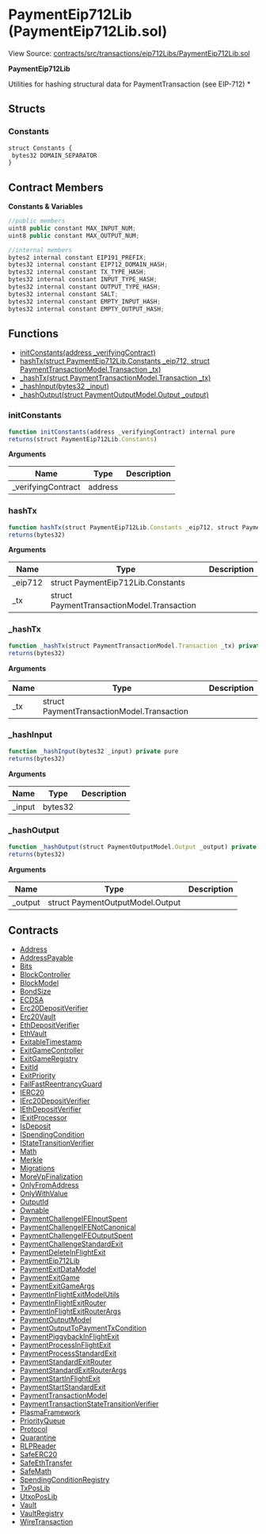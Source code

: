 # PaymentEip712Lib (PaymentEip712Lib.sol)

View Source: [contracts/src/transactions/eip712Libs/PaymentEip712Lib.sol](../../contracts/src/transactions/eip712Libs/PaymentEip712Lib.sol)

**PaymentEip712Lib**

Utilities for hashing structural data for PaymentTransaction (see EIP-712)
 *

## Structs
### Constants

```js
struct Constants {
 bytes32 DOMAIN_SEPARATOR
}
```

## Contract Members
**Constants & Variables**

```js
//public members
uint8 public constant MAX_INPUT_NUM;
uint8 public constant MAX_OUTPUT_NUM;

//internal members
bytes2 internal constant EIP191_PREFIX;
bytes32 internal constant EIP712_DOMAIN_HASH;
bytes32 internal constant TX_TYPE_HASH;
bytes32 internal constant INPUT_TYPE_HASH;
bytes32 internal constant OUTPUT_TYPE_HASH;
bytes32 internal constant SALT;
bytes32 internal constant EMPTY_INPUT_HASH;
bytes32 internal constant EMPTY_OUTPUT_HASH;

```

## Functions

- [initConstants(address _verifyingContract)](#initconstants)
- [hashTx(struct PaymentEip712Lib.Constants _eip712, struct PaymentTransactionModel.Transaction _tx)](#hashtx)
- [_hashTx(struct PaymentTransactionModel.Transaction _tx)](#_hashtx)
- [_hashInput(bytes32 _input)](#_hashinput)
- [_hashOutput(struct PaymentOutputModel.Output _output)](#_hashoutput)

### initConstants

```js
function initConstants(address _verifyingContract) internal pure
returns(struct PaymentEip712Lib.Constants)
```

**Arguments**

| Name        | Type           | Description  |
| ------------- |------------- | -----|
| _verifyingContract | address |  | 

### hashTx

```js
function hashTx(struct PaymentEip712Lib.Constants _eip712, struct PaymentTransactionModel.Transaction _tx) internal pure
returns(bytes32)
```

**Arguments**

| Name        | Type           | Description  |
| ------------- |------------- | -----|
| _eip712 | struct PaymentEip712Lib.Constants |  | 
| _tx | struct PaymentTransactionModel.Transaction |  | 

### _hashTx

```js
function _hashTx(struct PaymentTransactionModel.Transaction _tx) private pure
returns(bytes32)
```

**Arguments**

| Name        | Type           | Description  |
| ------------- |------------- | -----|
| _tx | struct PaymentTransactionModel.Transaction |  | 

### _hashInput

```js
function _hashInput(bytes32 _input) private pure
returns(bytes32)
```

**Arguments**

| Name        | Type           | Description  |
| ------------- |------------- | -----|
| _input | bytes32 |  | 

### _hashOutput

```js
function _hashOutput(struct PaymentOutputModel.Output _output) private pure
returns(bytes32)
```

**Arguments**

| Name        | Type           | Description  |
| ------------- |------------- | -----|
| _output | struct PaymentOutputModel.Output |  | 

## Contracts

* [Address](Address.md)
* [AddressPayable](AddressPayable.md)
* [Bits](Bits.md)
* [BlockController](BlockController.md)
* [BlockModel](BlockModel.md)
* [BondSize](BondSize.md)
* [ECDSA](ECDSA.md)
* [Erc20DepositVerifier](Erc20DepositVerifier.md)
* [Erc20Vault](Erc20Vault.md)
* [EthDepositVerifier](EthDepositVerifier.md)
* [EthVault](EthVault.md)
* [ExitableTimestamp](ExitableTimestamp.md)
* [ExitGameController](ExitGameController.md)
* [ExitGameRegistry](ExitGameRegistry.md)
* [ExitId](ExitId.md)
* [ExitPriority](ExitPriority.md)
* [FailFastReentrancyGuard](FailFastReentrancyGuard.md)
* [IERC20](IERC20.md)
* [IErc20DepositVerifier](IErc20DepositVerifier.md)
* [IEthDepositVerifier](IEthDepositVerifier.md)
* [IExitProcessor](IExitProcessor.md)
* [IsDeposit](IsDeposit.md)
* [ISpendingCondition](ISpendingCondition.md)
* [IStateTransitionVerifier](IStateTransitionVerifier.md)
* [Math](Math.md)
* [Merkle](Merkle.md)
* [Migrations](Migrations.md)
* [MoreVpFinalization](MoreVpFinalization.md)
* [OnlyFromAddress](OnlyFromAddress.md)
* [OnlyWithValue](OnlyWithValue.md)
* [OutputId](OutputId.md)
* [Ownable](Ownable.md)
* [PaymentChallengeIFEInputSpent](PaymentChallengeIFEInputSpent.md)
* [PaymentChallengeIFENotCanonical](PaymentChallengeIFENotCanonical.md)
* [PaymentChallengeIFEOutputSpent](PaymentChallengeIFEOutputSpent.md)
* [PaymentChallengeStandardExit](PaymentChallengeStandardExit.md)
* [PaymentDeleteInFlightExit](PaymentDeleteInFlightExit.md)
* [PaymentEip712Lib](PaymentEip712Lib.md)
* [PaymentExitDataModel](PaymentExitDataModel.md)
* [PaymentExitGame](PaymentExitGame.md)
* [PaymentExitGameArgs](PaymentExitGameArgs.md)
* [PaymentInFlightExitModelUtils](PaymentInFlightExitModelUtils.md)
* [PaymentInFlightExitRouter](PaymentInFlightExitRouter.md)
* [PaymentInFlightExitRouterArgs](PaymentInFlightExitRouterArgs.md)
* [PaymentOutputModel](PaymentOutputModel.md)
* [PaymentOutputToPaymentTxCondition](PaymentOutputToPaymentTxCondition.md)
* [PaymentPiggybackInFlightExit](PaymentPiggybackInFlightExit.md)
* [PaymentProcessInFlightExit](PaymentProcessInFlightExit.md)
* [PaymentProcessStandardExit](PaymentProcessStandardExit.md)
* [PaymentStandardExitRouter](PaymentStandardExitRouter.md)
* [PaymentStandardExitRouterArgs](PaymentStandardExitRouterArgs.md)
* [PaymentStartInFlightExit](PaymentStartInFlightExit.md)
* [PaymentStartStandardExit](PaymentStartStandardExit.md)
* [PaymentTransactionModel](PaymentTransactionModel.md)
* [PaymentTransactionStateTransitionVerifier](PaymentTransactionStateTransitionVerifier.md)
* [PlasmaFramework](PlasmaFramework.md)
* [PriorityQueue](PriorityQueue.md)
* [Protocol](Protocol.md)
* [Quarantine](Quarantine.md)
* [RLPReader](RLPReader.md)
* [SafeERC20](SafeERC20.md)
* [SafeEthTransfer](SafeEthTransfer.md)
* [SafeMath](SafeMath.md)
* [SpendingConditionRegistry](SpendingConditionRegistry.md)
* [TxPosLib](TxPosLib.md)
* [UtxoPosLib](UtxoPosLib.md)
* [Vault](Vault.md)
* [VaultRegistry](VaultRegistry.md)
* [WireTransaction](WireTransaction.md)
